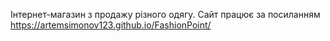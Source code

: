 Інтернет-магазин з продажу різного одягу.
Сайт працює за посиланням https://artemsimonov123.github.io/FashionPoint/
